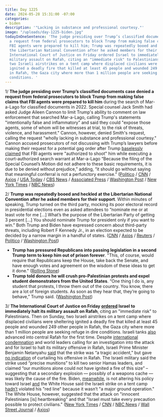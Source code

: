```yaml
---
title: Day 1225
date: 2024-05-28 15:31:00 -07:00
categories:
- biden
description: '"Lacking in substance and professional courtesy."'
image: "/uploads/day-1225-biden.jpg"
todayInOneSentence: 'The judge presiding over Trump’s classified documents case denied
  a request from federal prosecutors to block Trump from making false claims that
  FBI agents were prepared to kill him; Trump was repeatedly booed and heckled at
  the Libertarian National Convention after he asked members for their support; the
  International Court of Justice on Friday ordered Israel to immediately halt its
  military assault on Rafah, citing an "immediate risk" to Palestinians; and on Sunday,
  two Israeli airstrikes on a tent camp where displaced civilians were sheltering
  ignited a deadly fire that killed at least 45 people and wounded 249 other people
  in Rafah, the Gaza city where more than 1 million people are seeking refuge in dire
  conditions. '
---
```


1/ **The judge presiding over Trump’s classified documents case denied a request from federal prosecutors to block Trump from making false claims that FBI agents were prepared to kill him** during the search of Mar-a-Lago for classified documents in 2022. Special counsel Jack Smith had asked Judge Aileen Cannon to limit Trump's ability to comment on law enforcement that searched Mar-a-Lago, calling Trump's statements "intentionally false and inflammatory" and said they could "expose those agents, some of whom will be witnesses at trial, to the risk of threats, violence, and harassment." Cannon, however, denied Smith's request, calling the request "wholly lacking in substance and professional courtesy." Cannon accused prosecutors of not discussing with Trump’s lawyers before making their request for a potential gag order after Trump [baselessly claimed](https://whatthefuckjusthappenedtoday.com/2024/05/22/day-1219/#5-trump-%E2%80%93-resorting-to-magical-think) that FBI agents were "authorized to shoot" him while executing a court-authorized search warrant at Mar-a-Lago “Because the filing of the Special Counsel’s Motion did not adhere to these basic requirements, it is due to be denied without prejudice,” adding, “it should go without saying that meaningful conferral is not a perfunctory exercise.” ([Politico](https://www.politico.com/news/2024/05/28/judge-cannon-trump-prosecutors-gag-order-00160167) / [CNN](https://www.cnn.com/2024/05/28/politics/trump-gag-order-cannon-classified-documents/) / [Axios](https://www.axios.com/2024/05/28/trump-classified-docs-case-gag-order-request) / [USA Today](https://www.usatoday.com/story/news/politics/elections/2024/05/28/donald-trump-gag-order-classified-documents/73876392007/) / [CBS News](https://www.cbsnews.com/news/trump-documents-case-no-gag-order-judge-aileen-cannon/) / [Associated Press](https://apnews.com/article/trump-classified-documents-law-enforcement-maralago-4900bebe9fa20533f50622e155bb70d8) / [Washington Post](https://www.washingtonpost.com/national-security/2024/05/28/trump-fbi-comments-cannon-jack-smith/) / [New York Times](https://www.nytimes.com/2024/05/28/us/politics/gag-order-denied-trump-documents.html) / [NBC News](https://www.nbcnews.com/politics/donald-trump/judge-denies-special-counsel-request-impose-gag-order-trump-false-clai-rcna154340))

2/ **Trump was repeatedly booed and heckled at the Libertarian National Convention after he asked members for their support**. Within minutes of speaking, Trump turned on the third party, mocking its poor electoral record in presidential elections even as asked attendees to “nominate me or at least vote for me [...] What’s the purpose of the Libertarian Party of getting 3 percent [...] You should nominate Trump for president only if you want to win.” Both Trump and Biden have expressed concern about third-party threats, including Robert F Kennedy Jr., in an election expected to be decided by a narrow margin in a handful of states. ([CNN](https://www.cnn.com/2024/05/25/politics/libertarian-party-trump-convention-speech/index.html) / [Axios](https://www.axios.com/2024/05/26/trump-libertarian-rfk-jr-ineligible-nominee) / [Reuters](https://www.reuters.com/world/us/trump-booed-heckled-by-raucous-crowd-libertarian-convention-2024-05-26/) / [Politico](https://www.politico.com/news/2024/05/25/panderer-libertarians-jeer-trump-at-their-convention-00160023) / [Washington Post](https://www.washingtonpost.com/politics/2024/05/25/trump-loudly-heckled-libertarian-national-convention/))

* **Trump has pressured Republicans into passing legislation in a second Trump term to keep him out of prison forever**. "This, of course, would require that Republicans keep the House, take back the Senate, and have enough votes and agreement on the wisdom of these ideas to get it done." ([Rolling Stone](https://www.rollingstone.com/politics/politics-features/trump-republicans-pass-law-jail-1235027139/))
* **Trump told donors he will crush pro-Palestinian protests and expel student demonstrators from the United States**. “One thing I do is, any student that protests, I throw them out of the country. You know, there are a lot of foreign students. As soon as they hear that, they’re going to behave,” Trump said. ([Washington Post](https://www.washingtonpost.com/politics/2024/05/27/trump-israel-gaza-policy-donors/))

3/ **The International Court of Justice on Friday [ordered](https://www.nbcnews.com/news/world/israel-halt-rafah-offensive-international-court-of-justice-ruling-rcna153867) Israel to immediately halt its military assault on Rafah**, citing an "immediate risk" to Palestinians. Then on Sunday, two Israeli airstrikes on a tent camp where displaced civilians were sheltering ignited a deadly fire that killed at least 45 people and wounded 249 other people in Rafah, the Gaza city where more than 1 million people are seeking refuge in dire conditions. Israeli tanks [also](https://www.wsj.com/world/middle-east/israeli-tanks-close-in-on-central-rafah-as-global-uproar-grows-89e2e87a) advanced into central Rafah for the first time. Despite [international condemnation](https://www.nytimes.com/2024/05/27/world/middleeast/rafah-israel-strike-leaders-ceasefire.html) and world leaders calling for an investigation into the attack and for Israel to halt its military offensive in Rafah, Israeli Prime Minister Benjamin Netanyahu [said](https://www.nbcnews.com/news/world/gaza-ministry-reports-killed-strike-hit-civilian-tents-rafah-rcna154136) that the strike was “a tragic accident,” but gave [no indication](https://www.nytimes.com/2024/05/27/world/middleeast/israel-rafah-civilian-deaths.html) of curtailing his offensive in Rafah. The Israeli military said the strike used “precise munitions” to kill two senior Hamas leaders, and claimed “our munitions alone could not have ignited a fire of this size” – suggesting that a secondary explosion — possibly of a weapons cache — was likely the cause of the fire. Biden, [meanwhile](https://www.axios.com/2024/05/27/rafah-tent-camp-strike-biden-israel-red-line), is not altering his policy toward Israel [and](https://apnews.com/article/biden-rafah-israel-gaza-hamas-20ab56f356e75273b24ad6361a6a0e0d) the White House said the Israeli strike on a tent camp [hadn’t](https://www.cnn.com/2024/05/28/politics/rafah-camp-attack-biden-israel-support/index.html) violated his "red line" because it wasn’t "a major ground operation." The White House, however, suggested that the attack on "innocent Palestinians [is] heartbreaking" and that "Israel must take every precaution possible to protect civilians." ([New York Times](https://www.nytimes.com/live/2024/05/28/world/israel-gaza-war-hamas-rafah) / [CNN](https://www.cnn.com/middleeast/live-news/israel-hamas-war-gaza-news-05-28-24/index.html) / [NBC News](https://www.nbcnews.com/news/world/israeli-tanks-enter-central-rafah-palestinians-tent-camp-blaze-rcna154235) / [Wall Street Journal](https://www.wsj.com/politics/national-security/israels-deadly-rafah-strike-turns-up-political-pressure-on-biden-afaae7fd) / [Axios](https://www.axios.com/2024/05/26/rafah-tent-camp-israel-airstrike))

